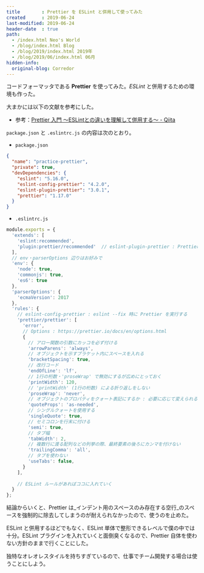 ```yaml
---
title        : Prettier を ESLint と併用して使ってみた
created      : 2019-06-24
last-modified: 2019-06-24
header-date  : true
path:
  - /index.html Neo's World
  - /blog/index.html Blog
  - /blog/2019/index.html 2019年
  - /blog/2019/06/index.html 06月
hidden-info:
  original-blog: Corredor
---
```


コードフォーマッタである __Prettier__ を使ってみた。_ESLint_ と併用するための環境も作った。

大まかには以下の文献を参考にした。

- 参考：[Prettier 入門 ～ESLintとの違いを理解して併用する～ - Qiita](https://qiita.com/soarflat/items/06377f3b96964964a65d)

`package.json` と `.eslintrc.js` の内容は次のとおり。

- `package.json`

```json
{
  "name": "practice-prettier",
  "private": true,
  "devDependencies": {
    "eslint": "5.16.0",
    "eslint-config-prettier": "4.2.0",
    "eslint-plugin-prettier": "3.0.1",
    "prettier": "1.17.0"
  }
}
```

- `.eslintrc.js`

```javascript
module.exports = {
  'extends': [
    'eslint:recommended',
    'plugin:prettier/recommended'  // eslint-plugin-prettier : Prettier を ESLint 上で実行する
  ],
  // env・parserOptions 辺りはお好みで
  'env': {
    'node': true,
    'commonjs': true,
    'es6': true
  },
  'parserOptions': {
    'ecmaVersion': 2017
  },
  'rules': {
    // eslint-config-prettier : eslint --fix 時に Prettier を実行する
    'prettier/prettier': [
      'error',
      // Options : https://prettier.io/docs/en/options.html
      {
        // アロー関数の引数にカッコを必ず付ける
        'arrowParens': 'always',
        // オブジェクトを示すブラケット内にスペースを入れる
        'bracketSpacing': true,
        // 改行コード
        'endOfLine': 'lf',
        // 1行の桁数・'proseWrap' で無効にするが広めにとっておく
        'printWidth': 120,
        // 'printWidth' (1行の桁数) による折り返しをしない
        'proseWrap': 'never',
        // オブジェクトのプロパティをクォート表記にするか : 必要に応じて変えられるようにする
        'quoteProps': 'as-needed',
        // シングルクォートを使用する
        'singleQuote': true,
        // セミコロンを行末に付ける
        'semi': true,
        // タブ幅
        'tabWidth': 2,
        // 複数行に渡る配列などの列挙の際、最終要素の後ろにカンマを付けない
        'trailingComma': 'all',
        // タブを使わない
        'useTabs': false,
      }
    ],
    
    // ESLint ルールがあればココに入れていく
  }
};
```

結論からいくと、Prettier は_インデント用のスペースのみ存在する空行_のスペースを強制的に除去してしまうのが耐えられなかったので、使うのを止めた。

ESLint と併用するほどでもなく、ESLint 単体で整形できるレベルで僕の中では十分。ESLint プラグインを入れていくと面倒臭くなるので、Prettier 自体を使わない方針のままで行くことにした。

独特なオレオレスタイルを持ちすぎているので、仕事でチーム開発する場合は使うことにしよう。
